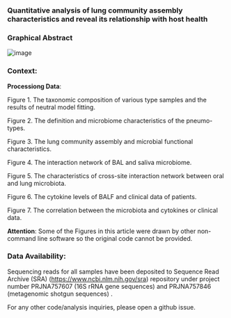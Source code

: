 ### Quantitative analysis of lung community assembly characteristics and reveal its relationship with host health



### Graphical Abstract
![image](https://https://github.com/zhangjx89/Figure.8)

### Context: 


**Processiong Data**:

Figure 1.  The taxonomic composition of various type samples and the results of neutral model fitting.

Figure 2.  The definition and microbiome characteristics of the pneumo-types. 

Figure 3.  The lung community assembly and microbial functional characteristics.

Figure 4.  The interaction network of BAL and saliva microbiome.

Figure 5.  The characteristics of cross-site interaction network between oral and lung microbiota.

Figure 6.  The cytokine levels of BALF and clinical data of patients.

Figure 7.  The correlation between the microbiota and cytokines or clinical data. 

**Attention**: Some of the Figures in this article were drawn by other non-command line software so the original code cannot be provided.  


### Data Availability:

Sequencing reads for all samples have been deposited to Sequence Read Archive (SRA) (https://www.ncbi.nlm.nih.gov/sra) repository under project number PRJNA757607
(16S rRNA gene sequences) and PRJNA757846 (metagenomic shotgun sequences) . 

For any other code/analysis inquiries, please open a github issue.
